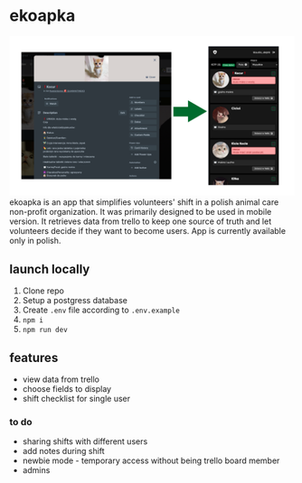 # ekoapka
![trello vs app view](/public/assets/ekoapka.png)
ekoapka is an app that simplifies volunteers' shift in a polish animal care non-profit organization. It was primarily designed to be used in mobile version. It retrieves data from trello to keep one source of truth and let volunteers decide if they want to become users. App is currently available only in polish.


## launch locally
1. Clone repo
2. Setup a postgress database
3. Create ```.env``` file according to ```.env.example```
4. ```npm i```
5. ```npm run dev```

## features
* view data from trello
* choose fields to display 
* shift checklist for single user

### to do
* sharing shifts with different users
* add notes during shift
* newbie mode - temporary access without being trello board member
* admins 